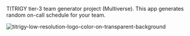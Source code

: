 TITRIGY
tier-3 team generator project (Multiverse).
This app generates random on-call schedule for your team.

![titrigy-low-resolution-logo-color-on-transparent-background](https://user-images.githubusercontent.com/80741556/212944307-945a9dc0-bf69-40f5-b331-10c022ba483d.png)
